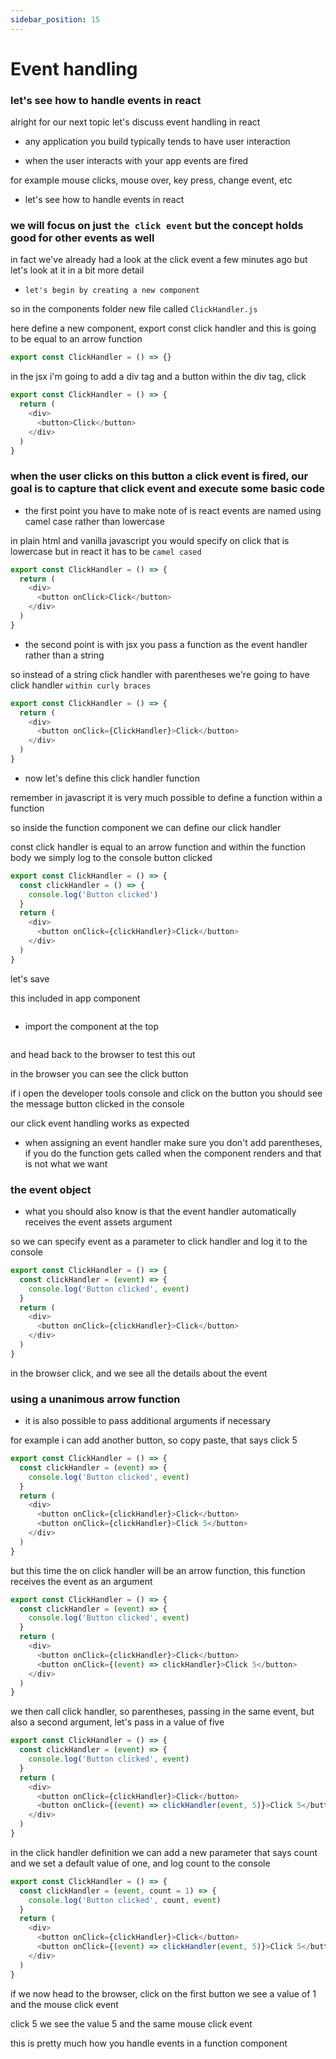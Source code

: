 ```yaml
---
sidebar_position: 15
---
```


# Event handling

### let's see how to handle events in react

alright for our next topic let's discuss event handling in react

- any application you build typically tends to have user interaction

- when the user interacts with your app events are fired

for example mouse clicks, mouse over, key press, change event, etc

- let's see how to handle events in react

### we will focus on just `the click event` but the concept holds good for other events as well

in fact we've already had a look at the click event a few minutes ago but let's look at it in a bit more detail

- `let's begin by creating a new component`

so in the components folder new file called `ClickHandler.js`

here define a new component, export const click handler and this is going to be equal to an arrow function

```js
export const ClickHandler = () => {}
```

in the jsx i'm going to add a div tag and a button within the div tag, click

```js
export const ClickHandler = () => {
  return (
    <div>
      <button>Click</button>
    </div>
  )
}
```

### when the user clicks on this button a click event is fired, our goal is to capture that click event and execute some basic code

- the first point you have to make note of is react events are named using camel case rather than lowercase

in plain html and vanilla javascript you would specify on click that is lowercase but in react it has to be `camel cased`

```js
export const ClickHandler = () => {
  return (
    <div>
      <button onClick>Click</button>
    </div>
  )
}
```

- the second point is with jsx you pass a function as the event handler rather than a string

so instead of a string click handler with parentheses we're going to have click handler `within curly braces`

```js
export const ClickHandler = () => {
  return (
    <div>
      <button onClick={ClickHandler}>Click</button>
    </div>
  )
}
```

- now let's define this click handler function

remember in javascript it is very much possible to define a function within a function

so inside the function component we can define our click handler

const click handler is equal to an arrow function and within the function body we simply log to the console button clicked

```js
export const ClickHandler = () => {
  const clickHandler = () => {
    console.log('Button clicked')
  }
  return (
    <div>
      <button onClick={clickHandler}>Click</button>
    </div>
  )
}
```

let's save

this included in app component

```js

```

- import the component at the top

```js

```

and head back to the browser to test this out

in the browser you can see the click button

if i open the developer tools console and click on the button you should see the message button clicked in the console

our click event handling works as expected

- when assigning an event handler make sure you don't add parentheses, if you do the function gets called when the component renders and that is not what we want

### the event object

- what you should also know is that the event handler automatically receives the event assets argument

so we can specify event as a parameter to click handler and log it to the console

```js
export const ClickHandler = () => {
  const clickHandler = (event) => {
    console.log('Button clicked', event)
  }
  return (
    <div>
      <button onClick={clickHandler}>Click</button>
    </div>
  )
}
```

in the browser click, and we see all the details about the event

### using a unanimous arrow function

- it is also possible to pass additional arguments if necessary

for example i can add another button, so copy paste, that says click 5

```js
export const ClickHandler = () => {
  const clickHandler = (event) => {
    console.log('Button clicked', event)
  }
  return (
    <div>
      <button onClick={clickHandler}>Click</button>
      <button onClick={clickHandler}>Click 5</button>
    </div>
  )
}
```

but this time the on click handler will be an arrow function, this function receives the event as an argument

```js
export const ClickHandler = () => {
  const clickHandler = (event) => {
    console.log('Button clicked', event)
  }
  return (
    <div>
      <button onClick={clickHandler}>Click</button>
      <button onClick={(event) => clickHandler}>Click 5</button>
    </div>
  )
}
```

we then call click handler, so parentheses, passing in the same event, but also a second argument, let's pass in a value of five

```js
export const ClickHandler = () => {
  const clickHandler = (event) => {
    console.log('Button clicked', event)
  }
  return (
    <div>
      <button onClick={clickHandler}>Click</button>
      <button onClick={(event) => clickHandler(event, 5)}>Click 5</button>
    </div>
  )
}
```

in the click handler definition we can add a new parameter that says count and we set a default value of one, and log count to the console

```js
export const ClickHandler = () => {
  const clickHandler = (event, count = 1) => {
    console.log('Button clicked', count, event)
  }
  return (
    <div>
      <button onClick={clickHandler}>Click</button>
      <button onClick={(event) => clickHandler(event, 5)}>Click 5</button>
    </div>
  )
}
```

if we now head to the browser, click on the first button we see a value of 1 and the mouse click event

click 5 we see the value 5 and the same mouse click event

this is pretty much how you handle events in a function component

